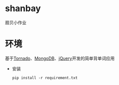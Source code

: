 # shanbay
扇贝小作业

# 环境

基于[Tornado](http://www.tornadoweb.cn/)、[MongoDB](https://www.mongodb.com/)、[jQuery](https://jquery.com/)开发的简单背单词应用

* 安装

	```
	pip install -r requirement.txt
	```
